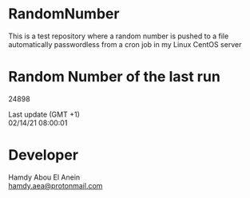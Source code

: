 # RandomNumber    
This is a test repository where a random number is pushed to a file automatically passwordless from a cron job in my Linux CentOS server    
# Random Number of the last run   
24898
      
Last update (GMT +1)    
02/14/21 08:00:01
# Developer    
Hamdy Abou El Anein   
hamdy.aea@protonmail.com
